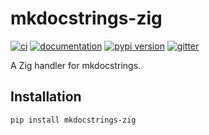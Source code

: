 # mkdocstrings-zig

[![ci](https://github.com/insolor/mkdocstrings-zig/workflows/ci/badge.svg)](https://github.com/insolor/mkdocstrings-zig/actions?query=workflow%3Aci)
[![documentation](https://img.shields.io/badge/docs-mkdocs-708FCC.svg?style=flat)](https://insolor.github.io/mkdocstrings-zig/)
[![pypi version](https://img.shields.io/pypi/v/mkdocstrings-zig.svg)](https://pypi.org/project/mkdocstrings-zig/)
[![gitter](https://badges.gitter.im/join%20chat.svg)](https://app.gitter.im/#/room/#mkdocstrings-zig:gitter.im)

A Zig handler for mkdocstrings.

## Installation

```bash
pip install mkdocstrings-zig
```


